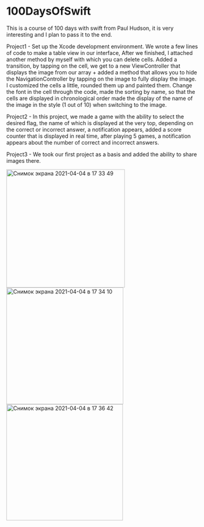 # 100DaysOfSwift

This is a course of 100 days with swift from Paul Hudson, it is very interesting and I plan to pass it to the end.

Project1 - Set up the Xcode development environment. We wrote a few lines of code to make a table view in our interface,
After we finished, I attached another method by myself with which you can delete cells.
Added a transition, by tapping on the cell, we get to a new ViewController that displays the image from our array + 
added a method that allows you to hide the NavigationController by tapping on the image to fully display the image.
I customized the cells a little, rounded them up and painted them.
Change the font in the cell through the code, made the sorting by name, 
so that the cells are displayed in chronological order made the display of the name of the image in the style (1 out of 10) when switching to the image.

Project2 - In this project, we made a game with the ability to select the desired flag, 
the name of which is displayed at the very top, depending on the correct or incorrect answer, 
a notification appears, added a score counter that is displayed in real time, after playing 5 games, 
a notification appears about the number of correct and incorrect answers.

Project3 - We took our first project as a basis and added the ability to share images there.

<img width="310" alt="Снимок экрана 2021-04-04 в 17 33 49" src="https://user-images.githubusercontent.com/76879483/113512145-fd618c80-956b-11eb-8dcb-5475577366ac.png"> <img width="306" alt="Снимок экрана 2021-04-04 в 17 34 10" src="https://user-images.githubusercontent.com/76879483/113512148-ff2b5000-956b-11eb-911e-0f40086f00d6.png"> <img width="305" alt="Снимок экрана 2021-04-04 в 17 36 42" src="https://user-images.githubusercontent.com/76879483/113512237-5e896000-956c-11eb-926f-640dc2f9b499.png">

